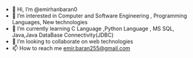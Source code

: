 - 👋 Hi, I’m @emirhanbaran0
- 👀 I’m interested in Computer and Software Engineering , Programming Languages, New technologies
- 🌱 I’m currently learning C Language ,Python Language , MS SQL, Java,Java DataBase Connectivity(JDBC)
- 💞️ I’m looking to collaborate on web technologies
- 📫 How to reach me emir.baran255@gmail.com

<!---
emirhanbaran0/emirhanbaran0 is a ✨ special ✨ repository because its `README.md` (this file) appears on your GitHub profile.
You can click the Preview link to take a look at your changes.
--->
